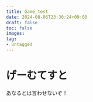 ```yaml
---
title: Game_test
date: 2024-08-06T23:30:24+09:00
draft: false
toc: false
images:
tag:
- untagged
---
```


# げーむてすと

あなるとは言わせないぞ！